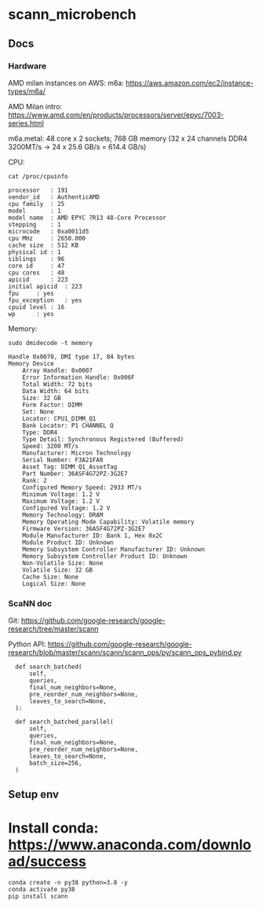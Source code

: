 # scann_microbench

## Docs

### Hardware

AMD milan instances on AWS: m6a: https://aws.amazon.com/ec2/instance-types/m6a/ 

AMD Milan intro: https://www.amd.com/en/products/processors/server/epyc/7003-series.html 

m6a.metal: 48 core x 2 sockets; 768 GB memory (32 x 24 channels DDR4 3200MT/s -> 24 x 25.6 GB/s = 614.4 GB/s)

CPU: 

```
cat /proc/cpuinfo 

processor	: 191
vendor_id	: AuthenticAMD
cpu family	: 25
model		: 1
model name	: AMD EPYC 7R13 48-Core Processor
stepping	: 1
microcode	: 0xa0011d5
cpu MHz		: 2650.000
cache size	: 512 KB
physical id	: 1
siblings	: 96
core id		: 47
cpu cores	: 48
apicid		: 223
initial apicid	: 223
fpu		: yes
fpu_exception	: yes
cpuid level	: 16
wp		: yes
```

Memory:

```
sudo dmidecode -t memory

Handle 0x0070, DMI type 17, 84 bytes
Memory Device
	Array Handle: 0x0007
	Error Information Handle: 0x006F
	Total Width: 72 bits
	Data Width: 64 bits
	Size: 32 GB
	Form Factor: DIMM
	Set: None
	Locator: CPU1_DIMM_Q1
	Bank Locator: P1 CHANNEL Q
	Type: DDR4
	Type Detail: Synchronous Registered (Buffered)
	Speed: 3200 MT/s
	Manufacturer: Micron Technology
	Serial Number: F3A21FA0
	Asset Tag: DIMM Q1_AssetTag
	Part Number: 36ASF4G72PZ-3G2E7   
	Rank: 2
	Configured Memory Speed: 2933 MT/s
	Minimum Voltage: 1.2 V
	Maximum Voltage: 1.2 V
	Configured Voltage: 1.2 V
	Memory Technology: DRAM
	Memory Operating Mode Capability: Volatile memory
	Firmware Version: 36ASF4G72PZ-3G2E7   
	Module Manufacturer ID: Bank 1, Hex 0x2C
	Module Product ID: Unknown
	Memory Subsystem Controller Manufacturer ID: Unknown
	Memory Subsystem Controller Product ID: Unknown
	Non-Volatile Size: None
	Volatile Size: 32 GB
	Cache Size: None
	Logical Size: None
```

### ScaNN doc

Git: https://github.com/google-research/google-research/tree/master/scann

Python API: https://github.com/google-research/google-research/blob/master/scann/scann/scann_ops/py/scann_ops_pybind.py

```
  def search_batched(
      self,
      queries,
      final_num_neighbors=None,
      pre_reorder_num_neighbors=None,
      leaves_to_search=None,
  ):

  def search_batched_parallel(
      self,
      queries,
      final_num_neighbors=None,
      pre_reorder_num_neighbors=None,
      leaves_to_search=None,
      batch_size=256,
  )
```

## Setup env

# Install conda: https://www.anaconda.com/download/success

```
conda create -n py38 python=3.8 -y
conda activate py38                                                                                                              
pip install scann
```
